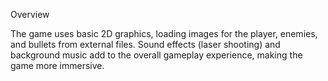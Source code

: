 Overview

The game uses basic 2D graphics, loading images for the player, enemies, and bullets from external files.
Sound effects (laser shooting) and background music add to the overall gameplay experience, making the game more immersive.
